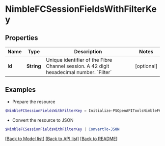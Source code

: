# NimbleFCSessionFieldsWithFilterKey
## Properties

Name | Type | Description | Notes
------------ | ------------- | ------------- | -------------
**Id** | **String** | Unique identifier of the Fibre Channel session. A 42 digit hexadecimal number. &#x60;Filter&#x60; | [optional] 

## Examples

- Prepare the resource
```powershell
$NimbleFCSessionFieldsWithFilterKey = Initialize-PSOpenAPIToolsNimbleFCSessionFieldsWithFilterKey  -Id 2a0df0fe6f7dc7bb16000000000000000000004817
```

- Convert the resource to JSON
```powershell
$NimbleFCSessionFieldsWithFilterKey | ConvertTo-JSON
```

[[Back to Model list]](../README.md#documentation-for-models) [[Back to API list]](../README.md#documentation-for-api-endpoints) [[Back to README]](../README.md)

